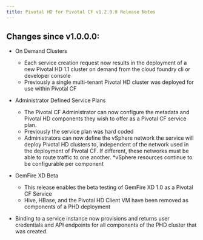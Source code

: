 ```yaml
---
title: Pivotal HD for Pivotal CF v1.2.0.0 Release Notes
---
```


## Changes since v1.0.0.0:
* On Demand Clusters
  * Each service creation request now results in the deployment of a new Pivotal HD 1.1 cluster on demand from the cloud foundry cli or developer console
  * Previously a single multi-tenant Pivotal HD cluster was deployed for use within Pivotal CF

* Administrator Defined Service Plans
  * The Pivotal CF Administrator can now configure the metadata and Pivotal HD components they wish to offer as a Pivotal CF service plan.
  * Previously the service plan was hard coded
  * Administrators can now define the vSphere network the service will deploy Pivotal HD clusters to, independent of the network used in the deployment of Pivotal CF. If different, these networks must be able to route traffic to one another.
  *vSphere resources continue to be configurable per component

* GemFire XD Beta
  * This release enables the beta testing of GemFire XD 1.0 as a Pivotal CF Service
  * Hive, HBase, and the Pivotal HD Client VM have been removed as components of a PHD deployment

* Binding to a service instance now provisions and returns user credentials and API endpoints for all components of the PHD cluster that was created.

